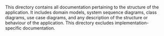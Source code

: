 This directory contains all documentation pertaining to the structure of the application. It includes domain models, system sequence diagrams, class diagrams, use case diagrams, and any description of the structure or behaviour of the application. This directory excludes implementation-specific documentation.
